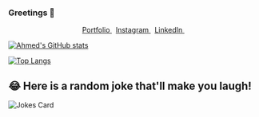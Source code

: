 ### Greetings 👋

<p align="center">
<a href="https://ahmedeldessouki.netlify.app"> Portfolio
</a>&nbsp;
<a href="https://www.instagram.com/eldessouki.a"> Instagram
</a>&nbsp;
<a href="https://www.linkedin.com/in/ahmedeldessouki/">LinkedIn
</a>&nbsp;
</p>

[![Ahmed's GitHub stats](https://github-readme-stats.vercel.app/api?username=ahmedeldessouki&show_icons=true&bg_color=282c34&text_color=a5e6ec&icon_color=337ab7)](https://github.com/ahmedeldessouki/github-readme-stats)

[![Top Langs](https://github-readme-stats.vercel.app/api/top-langs/?username=ahmedeldessouki&layout=compact&custom_title=Rocking_With)](https://github.com/anuraghazra/github-readme-stats)

## 😂 Here is a random joke that'll make you laugh!
![Jokes Card](https://readme-jokes.vercel.app/api)
